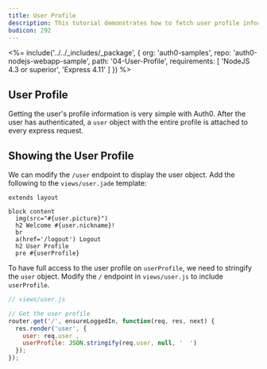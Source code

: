 ```yaml
---
title: User Profile
description: This tutorial demonstrates how to fetch user profile information
budicon: 292
---
```


<%= include('../../_includes/_package', {
  org: 'auth0-samples',
  repo: 'auth0-nodejs-webapp-sample',
  path: '04-User-Profile',
  requirements: [
    'NodeJS 4.3 or superior',
    'Express 4.11'
  ]
}) %>

## User Profile

Getting the user's profile information is very simple with Auth0. After the user has authenticated, a `user` object
with the entire profile is attached to every express request.

## Showing the User Profile

We can modify the `/user` endpoint to display the user object. Add the following to the `views/user.jade` template:

```jade
extends layout

block content
  img(src="#{user.picture}")
  h2 Welcome #{user.nickname}!
  br
  a(href='/logout') Logout
  h2 User Profile
  pre #{userProfile}
```

To have full access to the user profile on  `userProfile`, we need to stringify the `user` object. Modify the `/` endpoint in `views/user.js` to include `userProfile`.

```js
// views/user.js

// Get the user profile
router.get('/', ensureLoggedIn, function(req, res, next) {
  res.render('user', {
    user: req.user ,
    userProfile: JSON.stringify(req.user, null, '  ')
  });
});
```
